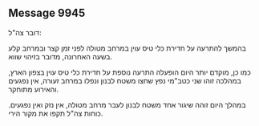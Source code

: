 ## Message 9945

דובר צה"ל:

בהמשך להתרעה על חדירת כלי טיס עוין במרחב מטולה לפני זמן קצר ובמרחב קלע בשעה האחרונה, מדובר בזיהוי שווא.

כמו כן, מוקדם יותר היום הופעלה התרעה נוספת על חדירת כלי טיס עוין בצפון הארץ, במהלכה זוהו שני כטב"מי נפץ שחצו משטח לבנון ונפלו במרחב זעורה, אין נפגעים והאירוע מתוחקר.

במהלך היום זוהה שיגור אחד משטח לבנון לעבר מרחב מטולה, אין נזק ואין נפגעים.
כוחות צה"ל תקפו את מקור הירי.

